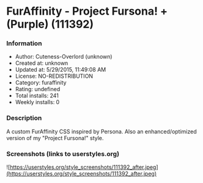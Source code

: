 # FurAffinity - Project Fursona! + (Purple) (111392)

### Information
- Author: Cuteness-Overlord (unknown)
- Created at: unknown
- Updated at: 5/29/2015, 11:49:08 AM
- License: NO-REDISTRIBUTION
- Category: furaffinity
- Rating: undefined
- Total installs: 241
- Weekly installs: 0


### Description
A custom FurAffinity CSS inspired by Persona. Also an enhanced/optimized version of my "Project Fursona!" style.


### Screenshots (links to userstyles.org)
![https://userstyles.org/style_screenshots/111392_after.jpeg](https://userstyles.org/style_screenshots/111392_after.jpeg)


